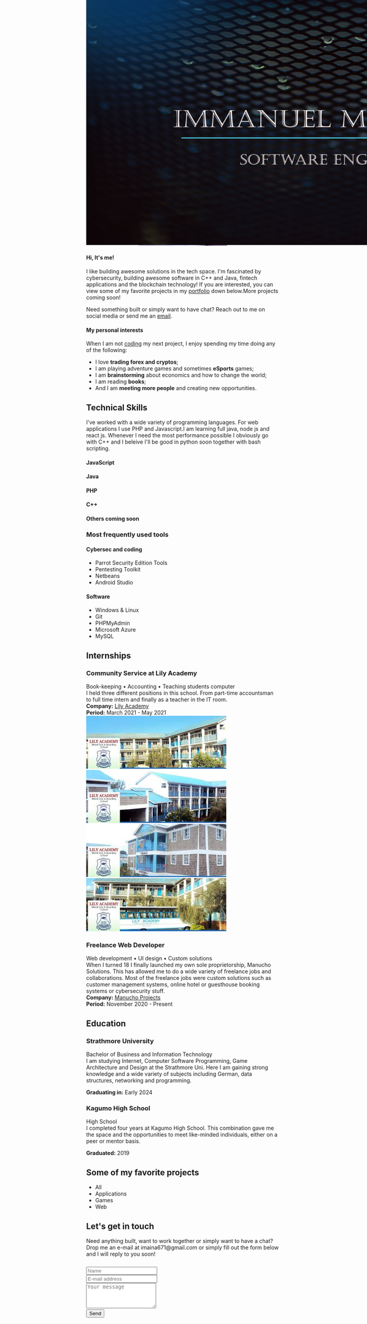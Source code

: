 <!DOCTYPE html>
<html lang="en">
<head>
<meta charset="utf-8">
<title>Manuh | Home</title>

<link href="https://cdn.jsdelivr.net/npm/bootstrap@5.0.2/dist/css/bootstrap.min.css" rel="stylesheet" integrity="sha384-EVSTQN3/azprG1Anm3QDgpJLIm9Nao0Yz1ztcQTwFspd3yD65VohhpuuCOmLASjC" crossorigin="anonymous">
<link rel="icon" href="MM.png">
<link rel="stylesheet" href="style-en1.css" media="screen">
<link href="css.css" rel="stylesheet" type="text/css">
<link rel="stylesheet" href="normalize.css" media="screen">
<link rel="stylesheet" href="qbkl-grid.css" media="screen">
<link rel="stylesheet" href="font-awesome.css">
<link rel="stylesheet" href="ladda-themeless.css">
<link rel="stylesheet" href="jquery.css" media="screen">
<script type='text/javascript' src='https://platform-api.sharethis.com/js/sharethis.js#property=60e0ca32963da8001312b946&product=inline-follow-buttons' async='async'></script>

</head>


<body>
<div class="top-decorations">
<a href="portfolio.html" style="
			position: absolute;
			left: 15px;
			top: 20px;
			text-decoration: none;
			color: #ffffff;"
		>Herzlich willkommen </a>
</div>


<section id="intro" class="fx-backstretch">


<div class="info" style="position: relative; 
                         z-index: 0; background: rgba(0, 0, 0, 0) none repeat scroll 0% 0%;">
<div class="container" style="top: 140.5px;">
<div class="row">
</div>
<div class="row">
</div>
</div>
<div class="backstretch" style="left: 0px; 
                         top: 0px; 
                         overflow: hidden; 
                         margin: 0px; 
                         padding: 0px; 
                         height: 361px; 
                         width: 1263px; 
                         z-index: -999998; 
                         position: absolute;">
                         
</div>
<img style="position: absolute; 
            margin: 0px; 
            padding: 0px; 
            border: medium none; 
            width: 1263px; 
            height: 786.304px; 
            max-height: none; 
            max-width: none; 
            z-index: -999999; 
            left: 0px; 
            top: -212.652px;
            " src="backstretch0.jpg">
        </div>

<div id="nav-sticky-wrapper" class="sticky-wrapper" style="height: 60px;"><nav id="nav">
<ul class="clearfix">
<li><a href="#aboutme"><span>About </span>me</a></li>
<li><a href="#skills">Ski<span>lls</span></a></li>
<li><a href="#experience">Exp<span>erience</span></a></li>
<li><a href="#education">Edu<span>cation</span></a></li>
<li><a href="#portfolio">Por<span>tfolio</span></a></li>
<li><a href="#contact">Con<span>tact</span></a></li>
</ul>
</nav>
</div>
</section>


<section id="aboutme" class="section">
<div class="container">
<div class="row">
<div class="col-full">
<h2 class="section-title">About me</h2>
<div class="centered line"></div>
</div>
</div>
<div class="row section-content">
<div class="col-1-3" style="text-align: center;">
<img alt="This is me!" style="height: 444px;" src="photo.jpg">
</div>
<div class="col-1-3">
<h4>Hi, It's me!</h4>
<p>I like building awesome solutions in the tech space. I'm fascinated by cybersecurity, building awesome software in C++ and Java, fintech applications and the blockchain technology! If you are interested, you 
can view some of my favorite projects in my <a href="#portfolio">portfolio</a> down below.More projects coming soon!</p><p>Need something built or simply want to have chat? Reach out to me on social media or send me an <a href="#contact">email</a>.</p>


<div class="sharethis-inline-follow-buttons"></div>

</div>
<div class="col-1-3">
<h4>My personal interests</h4>
<p>When I am not <a href="#skills">coding</a> my next project, I enjoy spending my time doing any of the following:
</p>
<ul><li>I love <strong>trading forex and cryptos</strong>;</li>
	<li>I am playing adventure games and sometimes <strong>eSports</strong> games;</li>
	<li>I am <strong>brainstorming</strong> about economics and how to change the world;</li>
	<li>I am reading <strong>books</strong>;</li>
	<li>And I am <strong>meeting more people</strong> and creating new opportunities.</li>
</ul> 
</div>
</div>
</div>
</section>

<section id="skills" class="section-alt">
<div class="container">
<div class="row">
<div class="col-full">
<h2 class="section-title">Technical Skills</h2>
<div class="centered line"></div>
</div>
</div>
<div class="row section-content">
<div class="skill-container">
<div class="col-full">

<div class="col-full text-center">I've worked with a wide variety of 
programming languages. For web applications I use PHP and Javascript.I am learning full java, node js and react js. 
Whenever I need the most performance possible I obviously go with C++ 
and I beleive I'll be good in python soon together with bash scripting. 
</div>

</div>
<div class="col-1-5 skill">
<h4>JavaScript</h4>
</div>
<div class="col-1-5 skill">
<h4>Java</h4>
</div>
<div class="col-1-5 skill">
<h4>PHP</h4>
</div>
<div class="col-1-5 skill">
<h4>C++</h4>
</div>
<div class="col-1-5 skill">
<h4>Others coming soon</h4>
</div>
</div>


<div class="col-full skill-container">
<h3>Most frequently used tools</h3>
</div>
<div class="col-2-3 col-wrap centered skill-container">
<div class="col-1-2">
<h4>Cybersec and coding</h4>

<ul>
	<li>Parrot Security Edition Tools</li>
	<li>Pentesting Toolkit</li>
	<li>Netbeans</li>
	<li>Android Studio</li>
</ul>

</div>
<div class="col-1-2">

<h4>Software</h4>

<ul>
	<li>Windows &amp; Linux</li>
	<li>Git</li>
	<li>PHPMyAdmin</li>
	<li>Microsoft Azure</li>
	<li>MySQL</li>
</ul> 

</div>
</div>
</div>
</div>
</section>

<section id="experience" class="section">
<div class="container">
<div class="row">
<div class="col-full">
<h2 class="section-title">Internships</h2>
<div class="centered line"></div>
</div>
</div>
<div class="row section-content">
<div class="job">
<div class="col-full">
<h3>Community Service at Lily Academy</h3>
<div class="job-attributions">Book-keeping <span class="bullet">•</span> Accounting <span class="bullet">•</span> Teaching students computer</div>
</div>
<div class="col-full text-center">I held three different positions in
 this school. From part-time accountsman to full time intern and finally as a teacher in the IT room.</div>
<div class="row">
<div class="col-2-3 col-wrap centered">
<div class="col-1-2 job-company"><strong>Company:</strong> <a href="http://lilyacademy.co.ke/" target="_blank">Lily Academy</a></div>
<div class="col-1-2 job-period"><strong>Period:</strong> March 2021 - May 2021</div>
</div>
</div>

<div class="row">
<div class="col-2-3 col-wrap centered gallery">
<div class="col-1-4 job-project"><a href="lily.jpg" title="Lily Academy School."><img src="lily.jpg" alt="Lily Academy."></a></div>
<div class="col-1-4 job-project"><a href="lily2.jpg" title="Lily Academy School."><img src="lily2.jpg" alt="Lily Academy."></a></div>
<div class="col-1-4 job-project"><a href="lily3.jpg" title="Lily Academy School."><img src="lily3.jpg" alt="Lily Academy."></a></div>
<div class="col-1-4 job-project"><a href="lily4.jpg" title="Lily Academy School."><img src="lily4.jpg" alt="Lily Academy."></a></div>
</div>
</div>
</div>

<div class="separator"></div>
<div class="row job">
<div class="col-full">
<h3>Freelance Web Developer</h3>
<div class="job-attributions">Web development <span class="bullet">•</span> UI design <span class="bullet">•</span> Custom solutions</div>
</div>

<div class="col-full text-center">When I turned 18 I finally launched my
 own sole proprietorship, Manucho Solutions. This has allowed me to do a 
wide variety of freelance jobs and collaborations. Most of the freelance jobs were custom 
solutions such as customer management systems, online hotel or 
guesthouse booking systems or cybersecurity stuff.
</div>

<div class="row">
<div class="col-2-3 col-wrap centered">
<div class="col-1-2 job-company"><strong>Company:</strong> <a href="javascript:return;">Manucho Projects</a></div>
<div class="col-1-2 job-period"><strong>Period:</strong> November 2020 - Present</div>
</div>
</div>
</div>
</section>

<section id="education" class="section-alt">
<div class="container">
<div class="row">
<div class="col-full">
<h2 class="section-title">Education</h2>
<div class="centered line"></div>
</div>
</div>
<div class="row section-content">
<div class="row school">
<div class="col-full">
<h3>Strathmore University</h3>
<div class="school-meta">Bachelor of Business and Information Technology</div>
</div>

<div class="col-full text-center">
I am studying Internet, Computer Software Programming, Game Architecture and Design at the Strathmore Uni. Here I am gaining strong knowledge and a wide variety of subjects including German, data structures, networking and programming.
<p><strong>Graduating in:</strong> Early 2024</p>

</div>
</div>
<div class="separator"></div>
<div class="row school">
<div class="col-full">
<h3>Kagumo High School</h3>
<div class="school-meta">High School</div>
</div>

<div class="col-full text-center">
I completed four years at Kagumo High School. This combination gave me the space and the opportunities to meet like-minded individuals, either on a peer or mentor basis.
<p><strong>Graduated:</strong> 2019</p>

</div>
</div>
</div>
</div>
</section>


<section id="portfolio" class="section">
<div class="container">
<div class="row">
<div class="col-full">
<h2 class="section-title">Some of my favorite projects</h2>
<div class="centered line"></div>
</div>
</div>
<div class="row section-content">
<div class="row">
<div class="col-full">
<ul class="filters">
<li class="filter active" data-filter="all">All</li>
<li class="filter" data-filter="port-application">Applications</li>
<li class="filter" data-filter="port-game">Games</li>
<li class="filter" data-filter="port-web">Web</li>
</ul>
</div>
</div>
<div class="row projects gallery">
</div>
</div>
</div>
</div>
</section>

<section id="contact" class="section">
    <div class="container">
    <div class="row">
    <div class="col-full">
      <h2 class="section-title">Let's get in touch</h2>
    <div class="centered line"></div>
    </div>
    </div>
    <div class="row section-content">
    <div class="col-2-3 col-wrap centered text-center">
    <div class="row">
    <div class="col-full" style="margin-bottom: 25px;">
     Need anything built, want to work together or simply want to have a chat?<br>Drop me an e-mail at imaina671@gmail.com or simply fill out the form below and I will reply to you soon! <input type="hidden" id="thank_you" value="Thank you for contacting me!">
    </div>
    </div>
    <div id="form-contact-container">
    <div class="col-full">
        <input type="text" name="name" id="name" placeholder="Name">
    </div>
    <div class="col-full">
        <input type="text" name="email" id="email" placeholder="E-mail address">
    </div>
    <div class="col-full">
        <textarea name="message" id="message" rows="4" placeholder="Your message"></textarea>
    </div>
    <div class="col-full">
	    <button class="button button-medium button-submit ladda-button" data-style="expand-right" id="submit-contact">Send</button></div>
    </div>
    </div>
    </div>
    </div>
</section>



<script src="jquery-1.js"></script>
<script src="jquery-migrate-1.js"></script>
<script src="jquery_002.js"></script>
<script src="jquery_004.js"></script>
<script src="jquery_006.js"></script>
<script src="jquery_003.js"></script>
<script src="jquery_005.js"></script>
<script src="jquery.js"></script>
<script src="respond.js"></script>
<script src="custom.js" type="text/javascript"></script>
<script src="spin.js" type="text/javascript"></script>
<script src="ladda.js" type="text/javascript"></script>
<script src="form.js" type="text/javascript"></script>


</body>
</html>
